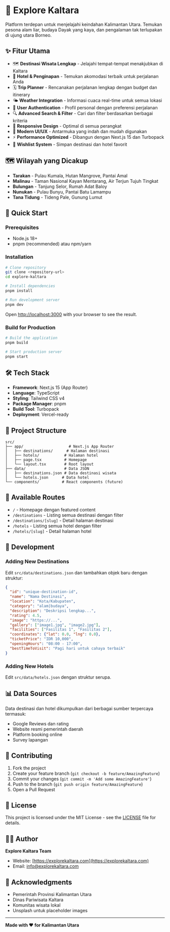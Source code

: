 # 🌿 Explore Kaltara

Platform terdepan untuk menjelajahi keindahan Kalimantan Utara. Temukan pesona alam liar, budaya Dayak yang kaya, dan pengalaman tak terlupakan di ujung utara Borneo.

## ✨ Fitur Utama

- 🗺️ **Destinasi Wisata Lengkap** - Jelajahi tempat-tempat menakjubkan di Kaltara
- 🏨 **Hotel & Penginapan** - Temukan akomodasi terbaik untuk perjalanan Anda
- 🗓️ **Trip Planner** - Rencanakan perjalanan lengkap dengan budget dan itinerary
- 🌤️ **Weather Integration** - Informasi cuaca real-time untuk semua lokasi
- 👤 **User Authentication** - Profil personal dengan preferensi perjalanan
- 🔍 **Advanced Search & Filter** - Cari dan filter berdasarkan berbagai kriteria
- 📱 **Responsive Design** - Optimal di semua perangkat
- 🎨 **Modern UI/UX** - Antarmuka yang indah dan mudah digunakan
- ⚡ **Performance Optimized** - Dibangun dengan Next.js 15 dan Turbopack
- 💾 **Wishlist System** - Simpan destinasi dan hotel favorit

## 🗺️ Wilayah yang Dicakup

- **Tarakan** - Pulau Kumala, Hutan Mangrove, Pantai Amal
- **Malinau** - Taman Nasional Kayan Mentarang, Air Terjun Tujuh Tingkat
- **Bulungan** - Tanjung Selor, Rumah Adat Baloy
- **Nunukan** - Pulau Bunyu, Pantai Batu Lamampu
- **Tana Tidung** - Tideng Pale, Gunung Lumut

## 🚀 Quick Start

### Prerequisites

- Node.js 18+ 
- pnpm (recommended) atau npm/yarn

### Installation

```bash
# Clone repository
git clone <repository-url>
cd explore-kaltara

# Install dependencies
pnpm install

# Run development server
pnpm dev
```

Open [http://localhost:3000](http://localhost:3000) with your browser to see the result.

### Build for Production

```bash
# Build the application
pnpm build

# Start production server
pnpm start
```

## 🛠️ Tech Stack

- **Framework**: Next.js 15 (App Router)
- **Language**: TypeScript
- **Styling**: Tailwind CSS v4
- **Package Manager**: pnpm
- **Build Tool**: Turbopack
- **Deployment**: Vercel-ready

## 📁 Project Structure

```
src/
├── app/                    # Next.js App Router
│   ├── destinations/      # Halaman destinasi
│   ├── hotels/           # Halaman hotel
│   ├── page.tsx          # Homepage
│   └── layout.tsx        # Root layout
├── data/                 # Data JSON
│   ├── destinations.json # Data destinasi wisata
│   └── hotels.json      # Data hotel
└── components/          # React components (future)
```

## 🎯 Available Routes

- `/` - Homepage dengan featured content
- `/destinations` - Listing semua destinasi dengan filter
- `/destinations/[slug]` - Detail halaman destinasi
- `/hotels` - Listing semua hotel dengan filter
- `/hotels/[slug]` - Detail halaman hotel

## 🔧 Development

### Adding New Destinations

Edit `src/data/destinations.json` dan tambahkan objek baru dengan struktur:

```json
{
  "id": "unique-destination-id",
  "name": "Nama Destinasi",
  "location": "Kota/Kabupaten",
  "category": "alam|budaya",
  "description": "Deskripsi lengkap...",
  "rating": 4.5,
  "image": "https://...",
  "gallery": ["image1.jpg", "image2.jpg"],
  "facilities": ["Fasilitas 1", "Fasilitas 2"],
  "coordinates": {"lat": 0.0, "lng": 0.0},
  "ticketPrice": "IDR 10,000",
  "openingHours": "08:00 - 17:00",
  "bestTimeToVisit": "Pagi hari untuk cahaya terbaik"
}
```

### Adding New Hotels

Edit `src/data/hotels.json` dengan struktur serupa.

## 📊 Data Sources

Data destinasi dan hotel dikumpulkan dari berbagai sumber terpercaya termasuk:
- Google Reviews dan rating
- Website resmi pemerintah daerah
- Platform booking online
- Survey lapangan

## 🤝 Contributing

1. Fork the project
2. Create your feature branch (`git checkout -b feature/AmazingFeature`)
3. Commit your changes (`git commit -m 'Add some AmazingFeature'`)
4. Push to the branch (`git push origin feature/AmazingFeature`)
5. Open a Pull Request

## 📝 License

This project is licensed under the MIT License - see the [LICENSE](LICENSE) file for details.

## 👨‍💻 Author

**Explore Kaltara Team**
- Website: [https://explorekaltara.com](https://explorekaltara.com)
- Email: info@explorekaltara.com

## 🙏 Acknowledgments

- Pemerintah Provinsi Kalimantan Utara
- Dinas Pariwisata Kaltara
- Komunitas wisata lokal
- Unsplash untuk placeholder images

---

**Made with ❤️ for Kalimantan Utara**
